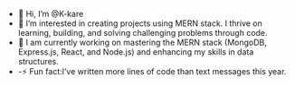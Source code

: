 - 👋 Hi, I’m @K-kare
- 👀 I’m interested in creating  projects using MERN stack. I thrive on learning, building, and solving challenging problems through code.
- 🌱 I am currently working on mastering the MERN stack (MongoDB, Express.js, React, and Node.js) and enhancing my skills in data structures.
- -⚡ Fun fact:I’ve written more lines of code than text messages this year.

